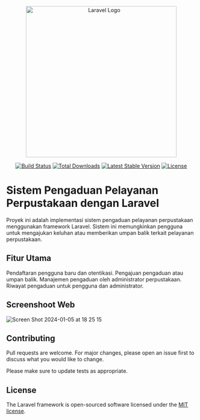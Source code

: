 <p align="center"><a href="https://laravel.com" target="_blank"><img src="https://raw.githubusercontent.com/laravel/art/master/logo-lockup/5%20SVG/2%20CMYK/1%20Full%20Color/laravel-logolockup-cmyk-red.svg" width="400" alt="Laravel Logo"></a></p>

<p align="center">
<a href="https://github.com/laravel/framework/actions"><img src="https://github.com/laravel/framework/workflows/tests/badge.svg" alt="Build Status"></a>
<a href="https://packagist.org/packages/laravel/framework"><img src="https://img.shields.io/packagist/dt/laravel/framework" alt="Total Downloads"></a>
<a href="https://packagist.org/packages/laravel/framework"><img src="https://img.shields.io/packagist/v/laravel/framework" alt="Latest Stable Version"></a>
<a href="https://packagist.org/packages/laravel/framework"><img src="https://img.shields.io/packagist/l/laravel/framework" alt="License"></a>
</p>

# Sistem Pengaduan Pelayanan Perpustakaan dengan Laravel

Proyek ini adalah implementasi sistem pengaduan pelayanan perpustakaan menggunakan framework Laravel. Sistem ini memungkinkan pengguna untuk mengajukan keluhan atau memberikan umpan balik terkait pelayanan perpustakaan.

## Fitur Utama
Pendaftaran pengguna baru dan otentikasi.
Pengajuan pengaduan atau umpan balik.
Manajemen pengaduan oleh administrator perpustakaan.
Riwayat pengaduan untuk pengguna dan administrator.

## Screenshoot Web
![Screen Shot 2024-01-05 at 18 25 15](https://github.com/FathurDewantoro/Sistem-Monitoring-Pengaduan-Perpustakaan-Web/assets/48375747/284b27ae-21f2-43c7-af88-40ad9a186455)


## Contributing

Pull requests are welcome. For major changes, please open an issue first
to discuss what you would like to change.

Please make sure to update tests as appropriate.

## License

The Laravel framework is open-sourced software licensed under the [MIT license](https://opensource.org/licenses/MIT).
